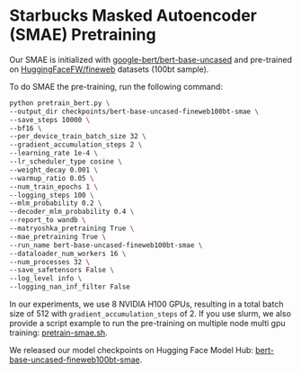 # Starbucks Masked Autoencoder (SMAE) Pretraining

Our SMAE is initialized with [google-bert/bert-base-uncased](https://huggingface.co/google-bert/bert-base-uncased) 
and pre-trained on [HuggingFaceFW/fineweb](https://huggingface.co/datasets/HuggingFaceFW/fineweb) datasets (100bt sample).

To do SMAE the pre-training, run the following command:
```bash
python pretrain_bert.py \
--output_dir checkpoints/bert-base-uncased-fineweb100bt-smae \
--save_steps 10000 \
--bf16 \
--per_device_train_batch_size 32 \
--gradient_accumulation_steps 2 \
--learning_rate 1e-4 \
--lr_scheduler_type cosine \
--weight_decay 0.001 \
--warmup_ratio 0.05 \
--num_train_epochs 1 \
--logging_steps 100 \
--mlm_probability 0.2 \
--decoder_mlm_probability 0.4 \
--report_to wandb \
--matryoshka_pretraining True \
--mae_pretraining True \
--run_name bert-base-uncased-fineweb100bt-smae \
--dataloader_num_workers 16 \
--num_processes 32 \
--save_safetensors False \
--log_level info \
--logging_nan_inf_filter False
```
In our experiments, we use 8 NVIDIA H100 GPUs, resulting in a total batch size of 512 with `gradient_accumulation_steps` of 2.
If you use slurm, we also provide a script example to run the pre-training on multiple node multi gpu training: [pretrain-smae.sh](pretrain_smae.sh).

We released our model checkpoints on Hugging Face Model Hub: [bert-base-uncased-fineweb100bt-smae](https://huggingface.co/ielabgroup/bert-base-uncased-fineweb100bt-smae). 
